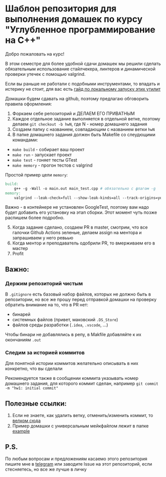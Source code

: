 # Шаблон репозитория для выполнения домашек по курсу "Углубленное программирование на C++" 

Добро пожаловать на курс!

В этом семестре для более удобной сдачи домашек мы решили сделать обязательным использование стайлчекера, линтеров и динамической проверки утечек с помощью valgrind.

Если вы раньше не работали с подобными инструментами, то впадать и истерику не стоит, для вас есть [гайд по локальному запуску этих утилит](docs/local.md)


Домашки будем сдавать на github, поэтому предлагаю обговорить правила оформления:
1. Форкаем себе репозиторий и ДЕЛАЕМ ЕГО ПРИВАТНЫМ
2. Каждое отдельное задание выполняется в отдельной ветке, поэтому делаем `git checkout -b hwN`, где N - номер домашнего задания
3. Создаем папку c названием, совпадающим с названием ветки `hwN`
4. В папке домашнего задания должен быть Makefile со слеудющими командами:
- `make build` - собирает ваш проект
- `make run` - запускает проект
- `make test` - гоняет тесты GTest
- `make memory` - прогон тестов с valgrind

Простой пример цели `memory`:
```Makefile
build:
    g++ -g -Wall -o main.out main_test.cpp # обязательно с флагом -g
memory:
    valgrind --leak-check=full --show-leak-kinds=all --track-origins=yes ./main.out < input.txt # это можно прям копипастить, либо подсмотрите пример хорошего makefile в папке example
```

Важно - в контейнере не установлен GoogleTest, поэтому вам надо будет добавить его установку на этап сборки. Этот момент чуть позже распишем более подробно.

5. Когда задание сделано, создаем PR в master, смотрим, что все галочки Github Actions зеленые, делаем assign на ментора и запрашиваем у него ревьью
6. Когда ментор и преподаватель одобрили PR, то вмерживаем его в мастер 
7. Profit

## Важно:

### Держим репозиторий чистым

В `.gitignore` есть базовый набор файлов, которых не должно быть в репозитории, но все же прошу перед отправкой домашки на проверку обратить внимание на то, что в PR нет:

- бинарей
- системных файлов (привет, маковский `.DS_Store`)
- файлов среды разработки (`.idea`, `.vscode`, ...)

Чтобы бинари не добавлялись в репу, в Makfile добавляйте к их окончаниям `.out`

### Следим за историей коммитов

Для понятной истории коммитов желательно описывать в них конкретно, что вы сделали

Рекомендуется также в сообщении коммита указывать номер домашнего задания, для которого коммит сделан, например `git commit -m "hw1: initial commit"`

## Полезные ссылки:
1. Если не знаете, как удалить ветку, отменить/изменить коммит, то [велком сюда](https://learngitbranching.js.org/)
2. Пример домашки с универсальным мейкфайлом лежит в папке [example](example)

## P.S. 

По любым вопросам и предложениям касаемо этого репозитория пишите мне в [telegram](https://t.me/paulnopaul) или заводите Issue на этот репозиторий, если стесняетесь, но все же лучше в личку
